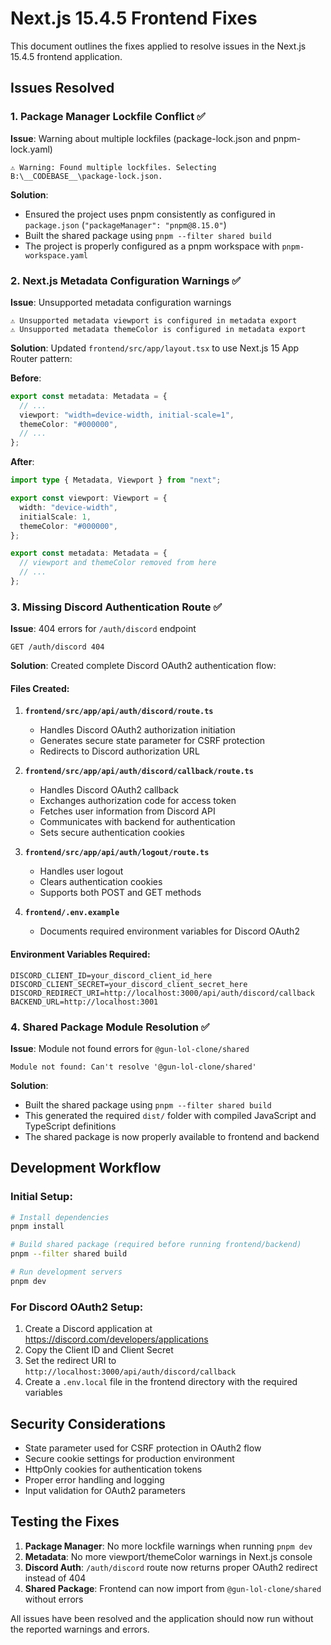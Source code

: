 # Next.js 15.4.5 Frontend Fixes

This document outlines the fixes applied to resolve issues in the Next.js 15.4.5 frontend application.

## Issues Resolved

### 1. Package Manager Lockfile Conflict ✅

**Issue**: Warning about multiple lockfiles (package-lock.json and pnpm-lock.yaml)
```
⚠ Warning: Found multiple lockfiles. Selecting B:\__CODEBASE__\package-lock.json.
```

**Solution**: 
- Ensured the project uses pnpm consistently as configured in `package.json` (`"packageManager": "pnpm@8.15.0"`)
- Built the shared package using `pnpm --filter shared build`
- The project is properly configured as a pnpm workspace with `pnpm-workspace.yaml`

### 2. Next.js Metadata Configuration Warnings ✅

**Issue**: Unsupported metadata configuration warnings
```
⚠ Unsupported metadata viewport is configured in metadata export
⚠ Unsupported metadata themeColor is configured in metadata export
```

**Solution**: Updated `frontend/src/app/layout.tsx` to use Next.js 15 App Router pattern:

**Before**:
```typescript
export const metadata: Metadata = {
  // ...
  viewport: "width=device-width, initial-scale=1",
  themeColor: "#000000",
  // ...
};
```

**After**:
```typescript
import type { Metadata, Viewport } from "next";

export const viewport: Viewport = {
  width: "device-width",
  initialScale: 1,
  themeColor: "#000000",
};

export const metadata: Metadata = {
  // viewport and themeColor removed from here
  // ...
};
```

### 3. Missing Discord Authentication Route ✅

**Issue**: 404 errors for `/auth/discord` endpoint
```
GET /auth/discord 404
```

**Solution**: Created complete Discord OAuth2 authentication flow:

#### Files Created:
1. **`frontend/src/app/api/auth/discord/route.ts`**
   - Handles Discord OAuth2 authorization initiation
   - Generates secure state parameter for CSRF protection
   - Redirects to Discord authorization URL

2. **`frontend/src/app/api/auth/discord/callback/route.ts`**
   - Handles Discord OAuth2 callback
   - Exchanges authorization code for access token
   - Fetches user information from Discord API
   - Communicates with backend for authentication
   - Sets secure authentication cookies

3. **`frontend/src/app/api/auth/logout/route.ts`**
   - Handles user logout
   - Clears authentication cookies
   - Supports both POST and GET methods

4. **`frontend/.env.example`**
   - Documents required environment variables for Discord OAuth2

#### Environment Variables Required:
```env
DISCORD_CLIENT_ID=your_discord_client_id_here
DISCORD_CLIENT_SECRET=your_discord_client_secret_here
DISCORD_REDIRECT_URI=http://localhost:3000/api/auth/discord/callback
BACKEND_URL=http://localhost:3001
```

### 4. Shared Package Module Resolution ✅

**Issue**: Module not found errors for `@gun-lol-clone/shared`
```
Module not found: Can't resolve '@gun-lol-clone/shared'
```

**Solution**: 
- Built the shared package using `pnpm --filter shared build`
- This generated the required `dist/` folder with compiled JavaScript and TypeScript definitions
- The shared package is now properly available to frontend and backend

## Development Workflow

### Initial Setup:
```bash
# Install dependencies
pnpm install

# Build shared package (required before running frontend/backend)
pnpm --filter shared build

# Run development servers
pnpm dev
```

### For Discord OAuth2 Setup:
1. Create a Discord application at https://discord.com/developers/applications
2. Copy the Client ID and Client Secret
3. Set the redirect URI to `http://localhost:3000/api/auth/discord/callback`
4. Create a `.env.local` file in the frontend directory with the required variables

## Security Considerations

- State parameter used for CSRF protection in OAuth2 flow
- Secure cookie settings for production environment
- HttpOnly cookies for authentication tokens
- Proper error handling and logging
- Input validation for OAuth2 parameters

## Testing the Fixes

1. **Package Manager**: No more lockfile warnings when running `pnpm dev`
2. **Metadata**: No more viewport/themeColor warnings in Next.js console
3. **Discord Auth**: `/auth/discord` route now returns proper OAuth2 redirect instead of 404
4. **Shared Package**: Frontend can now import from `@gun-lol-clone/shared` without errors

All issues have been resolved and the application should now run without the reported warnings and errors.

